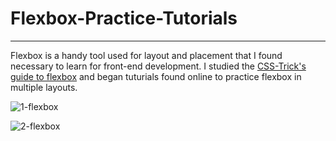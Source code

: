 # Flexbox-Practice-Tutorials

---

Flexbox is a handy tool used for layout and placement that I found necessary to learn for front-end development. I studied the [CSS-Trick's guide to flexbox](https://css-tricks.com/snippets/css/a-guide-to-flexbox/) 
and began tuturials found online to practice flexbox in multiple layouts.

![1-flexbox](https://cloud.githubusercontent.com/assets/7338881/20823945/43003d3e-b81e-11e6-973b-116186c7f6eb.png)

![2-flexbox](https://cloud.githubusercontent.com/assets/7338881/20823944/42ffef0a-b81e-11e6-8554-495755f0b51a.png)

